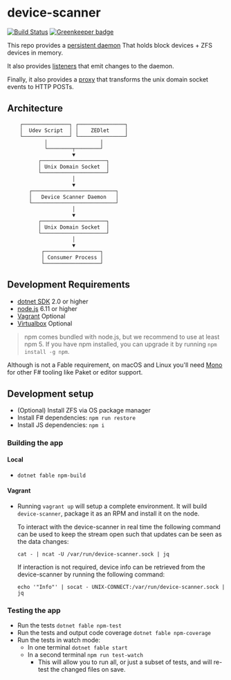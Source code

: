 # device-scanner

[![Build Status](https://travis-ci.org/intel-hpdd/device-scanner.svg?branch=master)](https://travis-ci.org/intel-hpdd/device-scanner)
[![Greenkeeper badge](https://badges.greenkeeper.io/intel-hpdd/device-scanner.svg)](https://greenkeeper.io/)

This repo provides a [persistent daemon](IML.DeviceScannerDaemon) That holds block devices + ZFS devices in memory.

It also provides [listeners](IML.Listeners) that emit changes to the daemon.

Finally, it also provides a [proxy](IML.ScannerProxyDaemon) that transforms the unix domain socket events to HTTP POSTs.

## Architecture

```
    ┌───────────────┐ ┌───────────────┐
    │  Udev Script  │ │    ZEDlet     │
    └───────────────┘ └───────────────┘
            │                 │
            └────────┬────────┘
                     ▼
          ┌─────────────────────┐
          │ Unix Domain Socket  │
          └─────────────────────┘
                     │
                     ▼
       ┌───────────────────────────┐
       │   Device Scanner Daemon   │
       └───────────────────────────┘
                     │
                     ▼
          ┌─────────────────────┐
          │ Unix Domain Socket  │
          └─────────────────────┘
                     │
                     ▼
           ┌──────────────────┐
           │ Consumer Process │
           └──────────────────┘
```

## Development Requirements

* [dotnet SDK](https://www.microsoft.com/net/download/core) 2.0 or higher
* [node.js](https://nodejs.org) 6.11 or higher
* [Vagrant](https://www.vagrantup.com) Optional
* [Virtualbox](https://www.virtualbox.org/) Optional

> npm comes bundled with node.js, but we recommend to use at least npm 5. If you
> have npm installed, you can upgrade it by running `npm install -g npm`.

Although is not a Fable requirement, on macOS and Linux you'll need
[Mono](http://www.mono-project.com/) for other F# tooling like Paket or editor
support.

## Development setup

* (Optional) Install ZFS via OS package manager
* Install F# dependencies: `npm run restore`
* Install JS dependencies: `npm i`

### Building the app

#### Local

* `dotnet fable npm-build`

#### Vagrant

* Running `vagrant up` will setup a complete environment. It will build `device-scanner`, package it as an RPM and install it on the node.

  To interact with the device-scanner in real time the following command can be used to keep the stream open such that updates can be seen as the data changes:

  ```shell
  cat - | ncat -U /var/run/device-scanner.sock | jq
  ```

  If interaction is not required, device info can be retrieved from the device-scanner by running the following command:

  ```shell
  echo '"Info"' | socat - UNIX-CONNECT:/var/run/device-scanner.sock | jq
  ```

### Testing the app

* Run the tests `dotnet fable npm-test`
* Run the tests and output code coverage `dotnet fable npm-coverage`
* Run the tests in watch mode:
  * In one terminal `dotnet fable start`
  * In a second terminal `npm run test-watch`
    * This will allow you to run all, or just a subset of tests, and will
      re-test the changed files on save.
